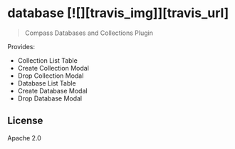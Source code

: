 # database [![][travis_img]][travis_url]

> Compass Databases and Collections Plugin

Provides: 

* Collection List Table
* Create Collection Modal
* Drop Collection Modal
* Database List Table
* Create Database Modal
* Drop Database Modal

## License

Apache 2.0